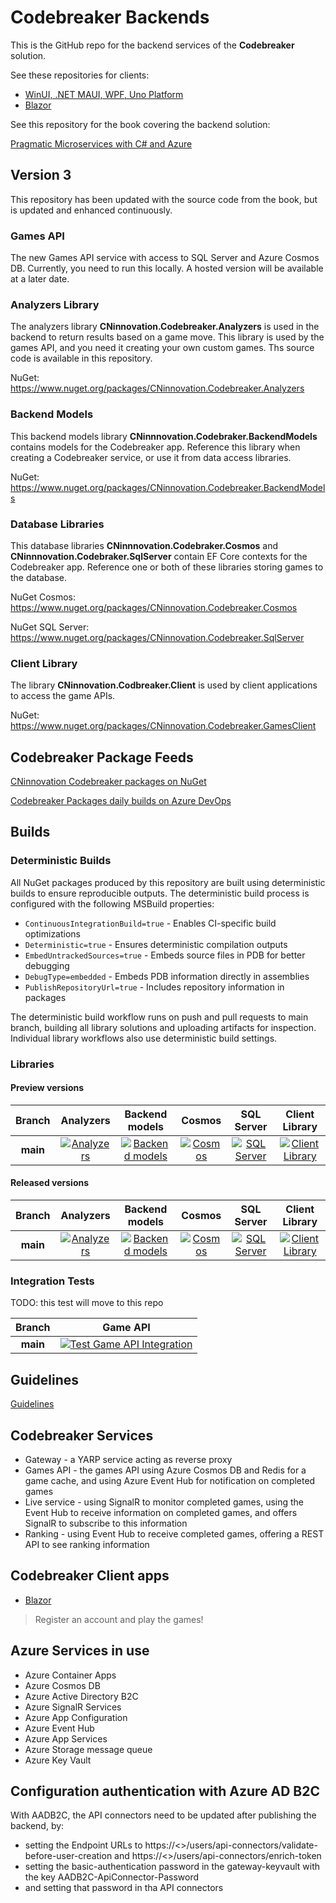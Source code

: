 # Codebreaker Backends

This is the GitHub repo for the backend services of the **Codebreaker** solution.

See these repositories for clients:

* [WinUI, .NET MAUI, WPF, Uno Platform](https://github.com/codebreakerapp/Codebreaker.Xaml)
* [Blazor](https://github.com/codebreakerapp/Codebreaker.Blazor)

See this repository for the book covering the backend solution:

[Pragmatic Microservices with C# and Azure](https://github.com/PacktPublishing/Pragmatic-Microservices-with-CSharp-and-Azure/)

## Version 3

This repository has been updated with the source code from the book, but is updated and enhanced continuously.

### Games API

The new Games API service with access to SQL Server and Azure Cosmos DB. Currently, you need to run this locally. A hosted version will be available at a later date.

### Analyzers Library

The analyzers library **CNinnovation.Codebreaker.Analyzers** is used in the backend to return results based on a game move. This library is used by the games API, and you need it creating your own custom games. Ths source code is available in this repository.

NuGet: https://www.nuget.org/packages/CNinnovation.Codebreaker.Analyzers

### Backend Models

This backend models library **CNinnnovation.Codebraker.BackendModels** contains models for the Codebreaker app. Reference this library when creating a Codebreaker service, or use it from data access libraries.

NuGet: https://www.nuget.org/packages/CNinnovation.Codebreaker.BackendModels

### Database Libraries

This database libraries **CNinnnovation.Codebraker.Cosmos** and **CNinnnovation.Codebraker.SqlServer** contain EF Core contexts for the Codebreaker app. Reference one or both of these libraries storing games to the database.

NuGet Cosmos: https://www.nuget.org/packages/CNinnovation.Codebreaker.Cosmos

NuGet SQL Server: https://www.nuget.org/packages/CNinnovation.Codebreaker.SqlServer

### Client Library

The library **CNinnovation.Codbreaker.Client** is used by client applications to access the game APIs.

NuGet: https://www.nuget.org/packages/CNinnovation.Codebreaker.GamesClient

## Codebreaker Package Feeds

[CNinnovation Codebreaker packages on NuGet](https://www.nuget.org/packages?q=cninnovation.codebreaker)

[Codebreaker Packages daily builds on Azure DevOps](https://pkgs.dev.azure.com/cnilearn/codebreakerpackages/_packaging/codebreaker/nuget/v3/index.json)

## Builds

### Deterministic Builds

All NuGet packages produced by this repository are built using deterministic builds to ensure reproducible outputs. The deterministic build process is configured with the following MSBuild properties:

- `ContinuousIntegrationBuild=true` - Enables CI-specific build optimizations
- `Deterministic=true` - Ensures deterministic compilation outputs  
- `EmbedUntrackedSources=true` - Embeds source files in PDB for better debugging
- `DebugType=embedded` - Embeds PDB information directly in assemblies
- `PublishRepositoryUrl=true` - Includes repository information in packages

The deterministic build workflow runs on push and pull requests to main branch, building all library solutions and uploading artifacts for inspection. Individual library workflows also use deterministic build settings.

### Libraries

#### Preview versions

|Branch|Analyzers|Backend models|Cosmos|SQL Server|Client Library|
|:--:|:--:|:--:|:--:|:--:|:--:|
**main**|[![Analyzers](https://github.com/CodebreakerApp/Codebreaker.Backend/actions/workflows/codebreaker-lib-analyzers.yml/badge.svg)](https://github.com/CodebreakerApp/Codebreaker.Backend/actions/workflows/codebreaker-lib-analyzers.yml)|[![Backend models](https://github.com/CodebreakerApp/Codebreaker.Backend/actions/workflows/codebreaker-lib-backendmodels.yml/badge.svg)](https://github.com/CodebreakerApp/Codebreaker.Backend/actions/workflows/codebreaker-lib-backendmodels.yml)|[![Cosmos](https://github.com/CodebreakerApp/Codebreaker.Backend/actions/workflows/codebreaker-lib-cosmos.yml/badge.svg)](https://github.com/CodebreakerApp/Codebreaker.Backend/actions/workflows/codebreaker-lib-cosmos.yml)|[![SQL Server](https://github.com/CodebreakerApp/Codebreaker.Backend/actions/workflows/codebreaker-lib-sqlserver.yml/badge.svg)](https://github.com/CodebreakerApp/Codebreaker.Backend/actions/workflows/codebreaker-lib-sqlserver.yml)|[![Client Library](https://github.com/CodebreakerApp/Codebreaker.Backend/actions/workflows/codebreaker-lib-client.yml/badge.svg)](https://github.com/CodebreakerApp/Codebreaker.Backend/actions/workflows/codebreaker-lib-client.yml)

#### Released versions

|Branch|Analyzers|Backend models|Cosmos|SQL Server|Client Library|
|:--:|:--:|:--:|:--:|:--:|:--:|
**main**|[![Analyzers](https://github.com/CodebreakerApp/Codebreaker.Backend/actions/workflows/codebreaker-lib-analyzers-stable.yml/badge.svg)](https://github.com/CodebreakerApp/Codebreaker.Backend/actions/workflows/codebreaker-lib-analyzers-stable.yml)|[![Backend models](https://github.com/CodebreakerApp/Codebreaker.Backend/actions/workflows/codebreaker-lib-backendmodels-stable.yml/badge.svg)](https://github.com/CodebreakerApp/Codebreaker.Backend/actions/workflows/codebreaker-lib-backendmodels-stable.yml)|[![Cosmos](https://github.com/CodebreakerApp/Codebreaker.Backend/actions/workflows/codebreaker-lib-cosmos-stable.yml/badge.svg)](https://github.com/CodebreakerApp/Codebreaker.Backend/actions/workflows/codebreaker-lib-cosmos-stable.yml)|[![SQL Server](https://github.com/CodebreakerApp/Codebreaker.Backend/actions/workflows/codebreaker-lib-sqlserver-stable.yml/badge.svg)](https://github.com/CodebreakerApp/Codebreaker.Backend/actions/workflows/codebreaker-lib-sqlserver-stable.yml)|[![Client Library](https://github.com/CodebreakerApp/Codebreaker.Backend/actions/workflows/codebreaker-lib-client-stable.yml/badge.svg)](https://github.com/CodebreakerApp/Codebreaker.Backend/actions/workflows/codebreaker-lib-client-stable.yml)

### Integration Tests

TODO: this test will move to this repo

|Branch|Game API|
|:--:|:--:|
**main**|[![Test Game API Integration](https://github.com/CNinnovation/codebreaker/actions/workflows/codebreakerapi-integrationtests.yml/badge.svg)](https://github.com/CNinnovation/codebreaker/actions/workflows/codebreakerapi-integrationtests.yml)

## Guidelines

[Guidelines](guidelines.md)

## Codebreaker Services

* Gateway - a YARP service acting as reverse proxy
* Games API - the games API using Azure Cosmos DB and Redis for a game cache, and using Azure Event Hub for notification on completed games
* Live service - using SignalR to monitor completed games, using the Event Hub to receive information on completed games, and offers SignalR to subscribe to this information
* Ranking - using Event Hub to receive completed games, offering a REST API to see ranking information

## Codebreaker Client apps

* [Blazor](https://blazor.codebreaker.app)

> Register an account and play the games!

## Azure Services in use

* Azure Container Apps
* Azure Cosmos DB
* Azure Active Directory B2C
* Azure SignalR Services
* Azure App Configuration
* Azure Event Hub
* Azure App Services
* Azure Storage message queue
* Azure Key Vault

## Configuration authentication with Azure AD B2C

With AADB2C, the API connectors need to be updated after publishing the backend, by:

- setting the Endpoint URLs to https://<<gateway>>/users/api-connectors/validate-before-user-creation and https://<<gateway>>/users/api-connectors/enrich-token
- setting the basic-authentication password in the gateway-keyvault with the key AADB2C-ApiConnector-Password
- and setting that password in tha API connectors
